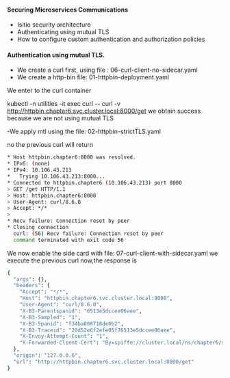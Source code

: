 #### Securing Microservices Communications


- Isitio security architecture
- Authenticating using mutual TLS
- How to configure custom authentication and authorization policies



#### Authentication using mutual TLS.

- We create a curl first, using file : 06-curl-client-no-sidecar.yaml
- We create a http-bin file:  01-httpbin-deployment.yaml

We enter to the curl container

kubectl -n utilities -it exec curl -- curl -v http://httpbin.chapter6.svc.cluster.local:8000/get
we obtain success because we are not using mutual TLS

-We apply mtl using the file: 02-httpbin-strictTLS.yaml

no the previous curl will return
```bash
* Host httpbin.chapter6:8000 was resolved.
* IPv6: (none)
* IPv4: 10.106.43.213
*   Trying 10.106.43.213:8000...
* Connected to httpbin.chapter6 (10.106.43.213) port 8000
> GET /get HTTP/1.1
> Host: httpbin.chapter6:8000
> User-Agent: curl/8.6.0
> Accept: */*
>
* Recv failure: Connection reset by peer
* Closing connection
  curl: (56) Recv failure: Connection reset by peer
  command terminated with exit code 56
```

We now enable the side card with file: 07-curl-client-with-sidecar.yaml
we execute the previous curl now,the response is

```bash
{
  "args": {}, 
  "headers": {
    "Accept": "*/*", 
    "Host": "httpbin.chapter6.svc.cluster.local:8000", 
    "User-Agent": "curl/8.6.0", 
    "X-B3-Parentspanid": "6513e5dccee06aee", 
    "X-B3-Sampled": "1", 
    "X-B3-Spanid": "f34ba808718de0b2", 
    "X-B3-Traceid": "20d52e6f2efe05f76513e5dccee06aee", 
    "X-Envoy-Attempt-Count": "1", 
    "X-Forwarded-Client-Cert": "By=spiffe://cluster.local/ns/chapter6/sa/httpbin;Hash=57f98fb0b31d3518f9516052903e22313b1350f16dd1d99ccc926fc6e4bab00e;Subject=\"\";URI=spiffe://cluster.local/ns/utilities/sa/curl"
  }, 
  "origin": "127.0.0.6", 
  "url": "http://httpbin.chapter6.svc.cluster.local:8000/get"
}
```
